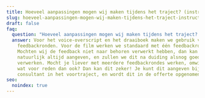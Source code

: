 ```yaml
---
title: Hoeveel aanpassingen mogen wij maken tijdens het traject? (instructie video)
slug: hoeveel-aanpassingen-mogen-wij-maken-tijdens-het-traject-instructie-video
draft: false
faq:
  question: "Hoeveel aanpassingen mogen wij maken tijdens het traject? "
  answer: Voor het voice-overscript en het draaiboek maken we gebruik van twee
    feedbackronden. Voor de film werken we standaard met één feedbackronde.
    Mochten wij de feedback niet naar behoren verwerkt hebben, dan kan je dit
    natuurlijk altijd aangeven, en zullen we dit na duiding alsnog goed
    verwerken. Mocht je liever met meerdere feedbackrondes werken, omwille van
    wat voor reden dan ook? Dan kan dit zeker! Je kunt dit aangeven bij onze
    consultant in het voortraject, en wordt dit in de offerte opgenomen.
seo:
  noindex: true
---
```

